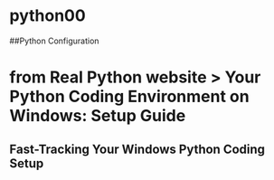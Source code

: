 # python00
##Python Configuration

# from Real Python website > Your Python Coding Environment on Windows: Setup Guide

## Fast-Tracking Your Windows Python Coding Setup
